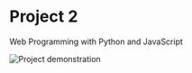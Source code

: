 # Project 2

Web Programming with Python and JavaScript

<img src="messaging.gif" alt="Project demonstration">

